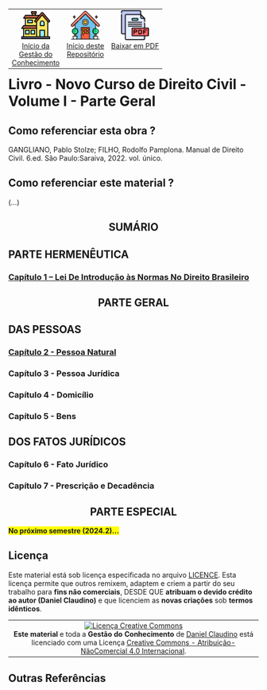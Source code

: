 <table align="right" border="0">
  <tr>
    <td align="center" valign="top">
      <a href="https://github.com/dnlclaudino/gestao-do-conhecimento#readme">
        <img src="https://github.com/dnlclaudino/imagens/blob/master/icones/icone-casa3.png?raw=true" heigh="60" width="60"><br>Início da <br>Gestão do <br>Conhecimento
      </a>
    </td>
    <td align="center" valign="top">
      <a href="https://github.com/dnlclaudino/direito-civil#readme">
        <img src="https://github.com/dnlclaudino/imagens/blob/master/icones/icone-casa2.png?raw=true" heigh="60" width="60"><br>Início deste <br>Repositório
      </a>
    </td>
    <td align="center" valign="top">
      <a href="https://github.com/dnlclaudino/direito-civil#readme">
        <img src="https://github.com/dnlclaudino/imagens/blob/master/icones-aplicativos/pdf/pdf.png?raw=true" heigh="60" width="60"><br>Baixar em PDF
      </a>
    </td>
  </tr>
</table><br><br><br><br><br><br>

# Livro - Novo Curso de Direito Civil - Volume I - Parte Geral

## Como referenciar esta obra ?

GANGLIANO, Pablo Stolze; FILHO, Rodolfo Pamplona. Manual de Direito Civil. 6.ed. São Paulo:Saraiva, 2022. vol. único.

## Como referenciar este material ?

(...)

<center><h2>SUMÁRIO</h2></center>

## PARTE HERMENÊUTICA

### [Capítulo 1 – Lei De Introdução às Normas No Direito Brasileiro](./capitulo-01-nocoes-elementares-de-direito.md)

<center><h2>PARTE GERAL</h2></center>

## DAS PESSOAS

### [Capítulo 2 - Pessoa Natural](./capitulo-02-pessoa-natural.md)

### Capítulo 3 - Pessoa Jurídica

### Capítulo 4 - Domicílio

### Capítulo 5 - Bens

## DOS FATOS JURÍDICOS

### Capítulo 6 - Fato Jurídico

### Capítulo 7 - Prescrição e Decadência

<center><h2>PARTE ESPECIAL</h2></center>

<span style="background-color:yellow"><b>No próximo semestre (2024.2)...</b></span>

## Licença

Este material está sob licença especificada no arquivo [LICENCE](./LICENSE). Esta licença permite que outros remixem, adaptem e criem a partir do seu trabalho para **fins não comerciais**, DESDE QUE **atribuam o devido crédito ao autor (Daniel Claudino)** e que licenciem as **novas criações** sob **termos idênticos**.

<center>
<table width="350px">
<tr>
<td align="center">
<a rel="license" href="http://creativecommons.org/licenses/by-nc/4.0/"><img alt="Licença Creative Commons" style="border-width:0" src="https://i.creativecommons.org/l/by-nc/4.0/88x31.png" /></a><br /><span xmlns:dct="http://purl.org/dc/terms/" href="http://purl.org/dc/dcmitype/Text" property="dct:title" rel="dct:type"><b>Este material</b> e toda a <b>Gestão do Conhecimento</b></span> de <a xmlns:cc="http://creativecommons.org/ns#" href="https://github.com/dnlclaudino/gestao-do-conhecimento" property="cc:attributionName" rel="cc:attributionURL">Daniel Claudino</a> está licenciado com uma Licença <a rel="license" href="http://creativecommons.org/licenses/by-nc/4.0/">Creative Commons - Atribuição-NãoComercial 4.0 Internacional</a>.
</td>
</tr>
</table>
</center>  

## Outras Referências
